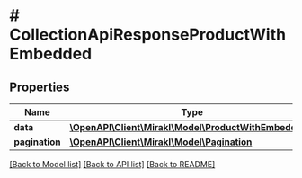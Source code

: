 # # CollectionApiResponseProductWithEmbedded

## Properties

Name | Type | Description | Notes
------------ | ------------- | ------------- | -------------
**data** | [**\OpenAPI\Client\Mirakl\Model\ProductWithEmbedded[]**](ProductWithEmbedded.md) |  |
**pagination** | [**\OpenAPI\Client\Mirakl\Model\Pagination**](Pagination.md) |  | [optional]

[[Back to Model list]](../../README.md#models) [[Back to API list]](../../README.md#endpoints) [[Back to README]](../../README.md)
